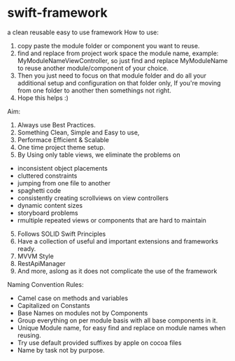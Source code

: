 # swift-framework
a clean reusable easy to use framework
How to use:
1. copy paste the module folder or component you want to reuse.
2. find and replace from project work space the module name, example: MyModuleNameViewController, so just find and replace MyModuleName to reuse another module/component of  your choice.
3. Then you just need to focus on that module folder and do all your additional setup and configuration on that folder only, If you're moving from one folder to another then somethings not right.
4. Hope this helps :)


Aim:
1. Always use Best Practices.
2. Something Clean, Simple and Easy to use, 
3. Performace Efficient & Scalable
3. One time project theme setup.
4. By Using only table views, we eliminate the problems on
- inconsistent object placements
- cluttered constraints
- jumping from one file to another
- spaghetti code
- consistently creating scrollviews on view controllers
- dynamic content sizes
- storyboard problems
- rmultiple repeated views or components that are hard to maintain
5. Follows SOLID Swift Principles
6. Have a collection of useful and important extensions and frameworks ready.
7. MVVM Style
9. RestApiManager
10. And more, aslong as it does not complicate the use of the framework


Naming Convention Rules:
- Camel case on methods and variables
- Capitalized on Constants
- Base Names on modules not by Components
- Group everything on per module basis with all base components in it.
- Unique Module name, for easy find and replace on module names when reusing.
- Try use default provided suffixes by apple on cocoa files
- Name by task not by purpose.




